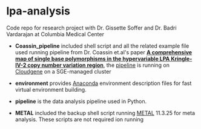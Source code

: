 # lpa-analysis
Code repo for research project with Dr. Gissette Soffer and Dr. Badri Vardarajan at Columbia Medical Center

- **Coassin_pipeline** included shell script and all the related example file used running pipeline from Dr. Coassin et.al's paper [**A comprehensive map of single base polymorphisms in the hypervariable LPA Kringle-IV-2 copy number variation region**](https://www.ncbi.nlm.nih.gov/pmc/articles/PMC6314250/), the [pipeline](https://github.com/genepi/lpa-pipeline) is running on [Cloudgene](http://www.cloudgene.io/) on a SGE-managed cluster

- **environment** provides [Anaconda](https://www.anaconda.com/) environment description files for fast virtual environment building.

- **pipeline** is the data analysis pipeline used in Python.

- **METAL** included the backup shell script running [METAL](https://github.com/statgen/METAL) 11.3.25 for meta analysis. These scripts are not required ion running
